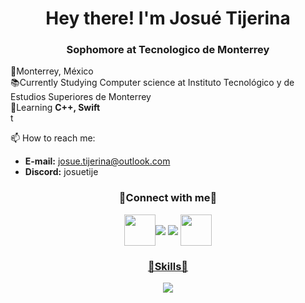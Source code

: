<h1 align="center">Hey there! I'm Josué Tijerina</h1>
<h3 align="center">Sophomore at Tecnologico de Monterrey</h3>

📍Monterrey, México<br>
📚Currently Studying Computer science at Instituto Tecnológico y de Estudios Superiores de Monterrey <br>
🌱Learning **C++, Swift**<br>t

📫 How to reach me:<br>
  - **E-mail:** josue.tijerina@outlook.com<br>
  - **Discord:** josuetije <br>


<h3 align="center">👤Connect with me👤</h3>
<p align="center">
<a href="mailto:josue.tijerina@outlook.comm?Subject=Hello, wanted to contact you%20"><img align="center" src="https://github.com/sempostma/office365-icons/blob/master/svg/outlook.svg" height="50" width="50" style="rounded></a>
<a href="https://www.linkedin.com/in/josuetijerina/"><img align="center" src="https://skillicons.dev/icons?i=linkedin"/></a>
<a href="https://www.instagram.com/tijerina.josue/"><img align="center" src="https://skillicons.dev/icons?i=instagram"/></a>
<a href="[https://open.spotify.com/user/31gcw4vgutkgoxc4hf25vlzo3csy](https://user-images.githubusercontent.com/33750251/59486049-ec63fa80-8e6f-11e9-8d17-9a31324a63e8.png)"><img 
                                                                                                                                                                               align="center" src="https://i.pinimg.com/474x/35/87/f8/3587f8e9df02e2990b93afb9cd6d2323.jpg" height="50" width="50" style="rounded">

</p>

<h3 align="center">💪Skills💪</h3>
<p align="center">
  <a href="https://skillicons.dev">
    <img src="https://skillicons.dev/icons?i=py,cpp,swift,react,matlab,arduino,vscode" />
  </a>
</p>

